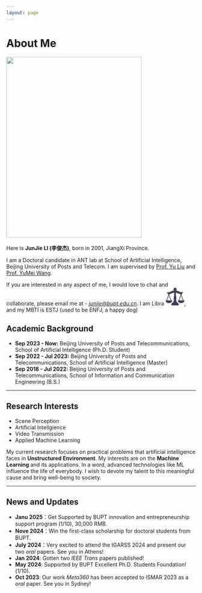 ```yaml
---
layout: page
---
```


# About Me

<img src="https://junjieli0830.github.io/junjie_intro.jpg" class="floatpic" width="360" height="480">

Here is **JunJie LI (李俊杰)**, born in 2001, JiangXi Province.

I am a Doctoral candidate in ANT lab at School of Artificial Intelligence, Beijing University of Posts and Telecom. I am supervised by [Prof. Yu Liu](https://ai.bupt.edu.cn/szdw/szyl/znxxgcx/5.htm#) and [Prof. YuMei Wang](https://ai.bupt.edu.cn/szdw/szyl/znxxgcx/3.htm).

If you are interested in any aspect of me, I would love to chat and collaborate, please email me at - *junjie@bupt.edu.cn*. I am Libra <img src="images/libra.png" alt="Libra" width="50px">, and my MBTI is ESTJ (used to be ENFJ, a happy dog)

## Academic Background

- **Sep 2023 - Now:** Beijing University of Posts and Telecommunications, School of Artificial Intelligence (Ph.D. Student)
- **Sep 2022 - Jul 2023:** Beijing University of Posts and Telecommunications, School of Artificial Intelligence (Master)
- **Sep 2018 - Jul 2022:** Beijing University of Posts and Telecommunications, School of Information and Communication Engineering (B.S.)

---

## Research Interests

- Scene Perception
- Artificial Intellgience
- Video Transmission
- Applied Machine Learning

My current research focuses on practical problems that artificial intelligence faces in **Unstructured Environment**. My interests are on the **Machine Learning** and its applications. In a word, advanced technologies like ML influence the life of everybody.  I wish to devote my talent to this meaningful cause and bring well-being to society.

---

## News and Updates

- **Janu 2025**：Get Supported by BUPT innovation and entrepreneurship support program (1/10), 30,000 RMB.
- **Nove 2024**：Win the first-class scholarship for doctoral students from BUPT.
- **July 2024**：Very excited to attend the IGARSS 2024 and present our two *oral* papers. See you in Athens!
- **Jan 2024**: Gotten two *IEEE Trans* papers published!
- **May 2024**: Supported by BUPT Excellent Ph.D. Students Foundation!(1/10).
- **Oct 2023**: Our work *Meta360* has been accepted to ISMAR 2023 as a *oral* paper. See you in Sydney!

